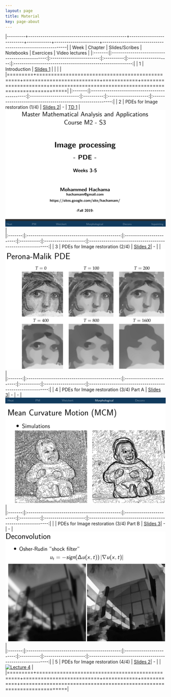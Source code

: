 ```yaml
---
layout: page
title: Material
key: page-about
---
```

 

|---------+------------------------------------------------+--------------------------+------------+----------------------+------------------------------------------------------------|
| Week    |          Chapter                               | Slides/Scribes           | Notebooks  |  Exercices           |    Video lectures                                          |
|:-------:|:----------------------------------------------:|:------------------------:|:----------:|:--------------------:|:----------------------------------------------------------:|
|   1     | Introduction                                   | [Slides 1](slides#pde)   |            |                      |                                                            |
|=========+================================================+==========================+============+======================+============================================================|
|:-------:|:----------------------------------------------:|:------------------------:|:----------:|:--------------------:|:----------------------------------------------------------:|
|  2      | PDEs for Image restoration (1/4)               | [Slides 2](slides#pde1_2)|      -     |  [TD 1](td/TD1.pdf)  |   [![Lecture 1](lect/lect1.png)](https://youtu.be/P0OFsGGyGic)   |    
|:-------:|:----------------------------------------------:|:------------------------:|:----------:|:--------------------:|:----------------------------------------------------------:|
|  3      | PDEs for Image restoration (2/4)               | [Slides 2](slides#pde1_2)|      -     |                      |   [![Lecture 2](lect/lect2.png)](https://youtu.be/ho2bTLiGmtc)     |    
|:-------:|:----------------------------------------------:|:------------------------:|:----------:|:--------------------:|:----------------------------------------------------------:|
|  4      | PDEs for Image restoration (3/4)  Part A       | [Slides 3](slides#pde1_2)|      -     |           -          | [![Lecture 3_1](lect/lect3_1.png)](https://youtu.be/kcx62MLB28Q)|    
|:-------:|:----------------------------------------------:|:------------------------:|:----------:|:--------------------:|:----------------------------------------------------------:|
|         | PDEs for Image restoration (3/4)  Part B       | [Slides 3](slides#pde1_2)|      -     |           -          | [![Lecture 3_2](lect/lect3_2.png)](https://youtu.be/327FhLrdJvE)|    
|:-------:|:----------------------------------------------:|:------------------------:|:----------:|:--------------------:|:----------------------------------------------------------:|
|  5      | PDEs for Image restoration (4/4)               | [Slides 2](slides#pde1_2)|      -     |                      |   [![Lecture 4](lect/lect.png)](www.youtu.be/)     | 
|=========+================================================+==========================+============+============+======================================================================|

<!-- 

|---------+------------------------------------------------+--------------------------+------------+----------------------+--------------------------|
| Week    |          Chapter                               | Slides/Scribes           | Notebooks  |  Exercices           |    Video lectures        |
|:-------:|:----------------------------------------------:|:------------------------:|:----------:|:--------------------:|:------------------------:|
|   1     | Introduction                                   |             -            |            |                      |                          |
|=========+================================================+==========================+============+======================+==========================|
|:-------:|:----------------------------------------------:|:------------------------:|:----------:|:--------------------:|:------------------------:|
|  2,3    | PDEs (1/2)                                     | [Slides 2](slides#)      |      -     |  [TD 1](td/TD1.pdf)  |   [![Lecture 1](lect/lect1.png)](https://youtu.be/P0OFsGGyGic) |      
|:-------:|:----------------------------------------------:|:------------------------:|:----------:|:--------------------:|:----------:|
|:-------:|:----------------------------------------------:|:------------------------:|:----------:|:----------:|:----------:|
|  4,5,6  | PDEs (2/2): Image restoration                  | [Slides 3](slides#)      |      -     |            |            |
|=========+================================================+==========================+============+============+============|
|   7     | Variational calculus (1/2)                     | [Slides 4](slides#)      |      -     |            |            |
|:-------:|:----------------------------------------------:|:------------------------:|:----------:|:----------:|:----------:|
|  8,9-10 | Variational calculus (2/2): Image restoration  | [Slides 5](slides#)      |      -     |            |            |
|=========+================================================+==========================+============+============+============|
| 11-12   | Image segmentation                             | [Slides 6](slides#)      |      -     |            |            |
|=========+================================================+==========================+============+============+============|



|---------+------------------------------------------------+--------------------------+------------+------------|
| Week    |          Chapter                               | Slides/Scribes           | Notebooks  |  Exercices |
|:-------:|:----------------------------------------------:|:------------------------:|:----------:|:----------:|
|   1     | Introduction                                   | [Slides 1](slides#intro) |      -     | [TD 1](td/TD1.pdf)|
|=========+================================================+==========================+============+============|
|:-------:|:----------------------------------------------:|:------------------------:|:----------:|:----------:|
|  2-3    | Mathematical tools                             | [Slides 2](slides#)      |      -     | [TD 2](td/TD2.pdf)|
|:-------:|:----------------------------------------------:|:------------------------:|:----------:|:----------:|
|  4-5    | PDEs (1/2)                                     | [Slides 3](slides#)      |      -     |            |
|:-------:|:----------------------------------------------:|:------------------------:|:----------:|:----------:|
|  6-7    | PDEs (2/2): Image restoration                  | [Slides 4](slides#)      |      -     |            |
|=========+================================================+==========================+============+============|
|   8     | Variational calculus (1/2)                     | [Slides 5](slides#)      |      -     |            |
|:-------:|:----------------------------------------------:|:------------------------:|:----------:|:----------:|
|  9-10   | Variational calculus (2/2): Image restoration  | [Slides 6](slides#)      |      -     |            |
|=========+================================================+==========================+============+============|
| 11-12   | Image segmentation                             | [Slides 8](slides#)      |      -     |            |
|=========+================================================+==========================+============+============| -->
